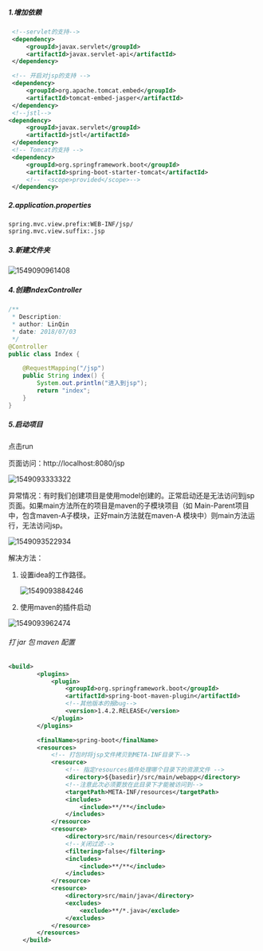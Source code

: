 ##### 1.增加依赖

```xml
 <!--servlet的支持-->
 <dependency>
     <groupId>javax.servlet</groupId>
     <artifactId>javax.servlet-api</artifactId>
 </dependency>

 <!-- 开启对jsp的支持 -->
 <dependency>
     <groupId>org.apache.tomcat.embed</groupId>
     <artifactId>tomcat-embed-jasper</artifactId>
 </dependency>
 <!--jstl-->
<dependency>
     <groupId>javax.servlet</groupId>
     <artifactId>jstl</artifactId>
 </dependency>
 <!-- Tomcat的支持 -->
 <dependency>
     <groupId>org.springframework.boot</groupId>
     <artifactId>spring-boot-starter-tomcat</artifactId>
     <!--  <scope>provided</scope>-->
 </dependency>
```



##### 2.application.properties

```properties
spring.mvc.view.prefix:WEB-INF/jsp/
spring.mvc.view.suffix:.jsp
```



##### 3.新建文件夹

![1549090961408](F:\hexo\vuepress\docs\.vuepress\picBak\1549090961408.png)



##### 4.创建IndexController

```java
/**
 * Description:
 * author: LinQin
 * date: 2018/07/03
 */
@Controller
public class Index {

    @RequestMapping("/jsp")
    public String index() {
        System.out.println("进入到jsp");
        return "index";
    }
}
```



##### 5.启动项目

点击run

页面访问：http://localhost:8080/jsp



![1549093333322](F:\hexo\vuepress\docs\.vuepress\picBak\1549093333322.png)



异常情况：有时我们创建项目是使用model创建的。正常启动还是无法访问到jsp页面。如果main方法所在的项目是maven的子模块项目（如 Main-Parent项目中，包含maven-A子模块，正好main方法就在maven-A 模块中）则main方法运行，无法访问jsp。

![1549093522934](F:\hexo\vuepress\docs\.vuepress\picBak\1549093522934.png)

解决方法：

1. 设置idea的工作路径。

   ![1549093884246](F:\hexo\vuepress\docs\.vuepress\picBak\1549093884246.png)

2. 使用maven的插件启动

![1549093962474](F:\hexo\vuepress\docs\.vuepress\picBak\1549093962474.png)



###### 打 jar 包 maven 配置

```xml
<build>
        <plugins>
            <plugin>
                <groupId>org.springframework.boot</groupId>
                <artifactId>spring-boot-maven-plugin</artifactId>
                <!--其他版本的报bug-->
                <version>1.4.2.RELEASE</version>
            </plugin>
        </plugins>

        <finalName>spring-boot</finalName>
        <resources>
            <!-- 打包时将jsp文件拷贝到META-INF目录下-->
            <resource>
                <!-- 指定resources插件处理哪个目录下的资源文件 -->
                <directory>${basedir}/src/main/webapp</directory>
                <!--注意此次必须要放在此目录下才能被访问到-->
                <targetPath>META-INF/resources</targetPath>
                <includes>
                    <include>**/**</include>
                </includes>
            </resource>
            <resource>
                <directory>src/main/resources</directory>
                <!--关闭过滤-->
                <filtering>false</filtering>
                <includes>
                    <include>**/**</include>
                </includes>
            </resource>
            <resource>
                <directory>src/main/java</directory>
                <excludes>
                    <exclude>**/*.java</exclude>
                </excludes>
            </resource>
        </resources>
    </build>
```